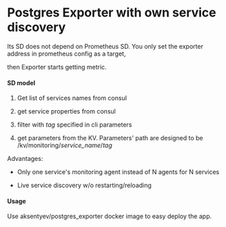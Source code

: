 # Postgres Exporter with own service discovery

Its SD does not depend on Prometheus SD. You only set the exporter address in prometheus config as a target,

then Exporter starts getting metric.

#### SD model

1. Get list of services names from consul

2. get service properties from consul

3. filter with *tag* specified in cli parameters

4. get parameters from the KV. Parameters' path are designed to be /kv/monitoring/*service_name*/*tag*

Advantages:

- Only one service's monitoring agent instead of N agents for N services

- Live service discovery w/o restarting/reloading

#### Usage

Use aksentyev/postgres_exporter docker image to easy deploy the app.
